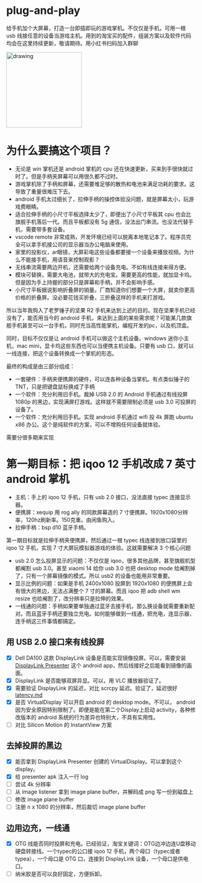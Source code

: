 # plug-and-play

给手机加个大屏幕，打造一台即插即玩的游戏掌机。不仅仅是手机，可用一根 usb 线接任意的设备当游戏主机。用到的淘宝买的配件，组装方案以及软件代码均会在这里持续更新，敬请期待。用小红书扫码加入群聊

<img src="https://github.com/user-attachments/assets/cd8d57f7-d7e9-4e3b-b51d-7fb73190d68c" alt="drawing" width="200"/>

# 为什么要搞这个项目？

* 无论是 win 掌机还是 android 掌机的 cpu 还在快速更新，买来到手很快就过时了。但是手柄夹屏幕可以用很久都不过时。
* 游戏掌机除了手柄和屏幕，还需要堆足够的散热和电池来满足功耗的要求。这导致了重量很难压下去。
* android 手机太过细长了，拉伸手柄的操控体验没问题，就是屏幕太小，玩游戏费眼睛。
* 适合拉伸手柄的小尺寸平板选择太少了，即便出了小尺寸平板其 cpu 也会比旗舰手机落后一代。而且平板都没有 5g 通信，没法出门串流。也没法代替手机，需要带多套设备。
* vscode remote 非常成熟，开发环境已经可以脱离本地笔记本了。程序员完全可以拿手机接公司的显示器当办公电脑来使用。
* 家里的投影仪，ar眼镜，大屏彩电这些设备都要接一个设备来播放视频。为什么不能接手机，用语音来控制观影？
* 无线串流需要两边开机，还需要给两个设备充电。不如有线连接来得方便。
* 模块可替换，需要大电池，就带大的充电宝。需要更高的性能，就加显卡坞。但是因为手上持握的部分只是屏幕和手柄，并不会影响手感。
* 小尺寸平板据说影响折叠屏的销量。厂商知道你们想要一个大屏，就卖你更高价格的折叠屏。没必要花钱买折叠，三折叠这样的手机来打游戏。

所以当年我购入了老罗锤子的坚果 R2 手机来达到上述的目的。现在坚果手机已经没有了，能否用当今的 android 手机，来达到上面的某些需求呢？可能某几款旗舰手机甚至可以一台手机，同时充当高性能掌机，编程开发的pc，以及机顶盒。

同时，目标不仅仅是让 android 手机可以做这个主机设备。windows 迷你小主机，mac mini，显卡坞这些东西也可以当便携主机设备。只要有 usb 口，就可以一线连接，把这个设备转换成一个掌机的形态。

最终的构成是由三部分组成：

* 一套硬件：手柄夹便携屏的硬件，可以连各种设备当掌机。有点类似锤子的 TNT，只是把键盘鼠标换成了手柄
* 一个软件：充分利用旧手机。裁掉 USB 2.0 的 Android 手机通过有线投屏 1080p 的黑边，实现满屏打游戏。这样就不需要限制必须是 usb 3.0 可投屏的设备了。
* 一个软件：充分利用旧手机。实现 android 手机通过 wifi 投 4k 屏跑 ubuntu x86 办公。这个是纯软件的方案，可以不增购任何设备就体验。

需要分很多期来实现

# 第一期目标：把 iqoo 12 手机改成 7 英寸 android 掌机

* 主机：手上的 iqoo 12 手机，只有 usb 2.0 接口，没法直接 typec 连接显示器。
* 便携屏：xequip 用 rog ally 的同款屏幕造的 7 寸便携屏。1920x1080分辨率，120hz刷新率。150克重。由闲鱼购入。
* 拉伸手柄：bsp d10 蓝牙手柄。

第一期目标就是拉伸手柄夹便携屏，然后通过一根 typec 线连接到放口袋里的 iqoo 12 手机，实现 7 寸大屏玩模拟器游戏的体验。这就需要解决 3 个核心问题

* usb 2.0 怎么投屏显示的问题：不仅仅是 iqoo，很多其他品牌，甚至旗舰机型都阉割 usb 3.0。甚至 xiaomi 14 给你 usb 3.0 也把 desktop mode 给阉割掉了，只有一个屏幕镜像的模式。所以 usb2 的设备也能用非常重要。
* 显示比例的问题：如果是手机 2400x1080 投屏到 1920x1080 的便携屏上会有很大的黑边，无法占满整个 7 寸的屏幕。而且 iqoo 把 adb shell wm resize 也给阉割了，改分辨率只是拉伸的效果。
* 一线通的问题：手柄如果要单独通过蓝牙去接手机，那么换设备就需要重新配对。而且蓝牙手柄还要独立充电。如何能够做到一线通，把充电，连显示器，连手柄这三件事情都搞定。

## 用 USB 2.0 接口来有线投屏

* [x] Dell DA100 这款 DisplayLink 设备是否能实现镜像投屏。可以，需要安装 [DisplayLink Presenter](https://www.synaptics.com/cn/products/displaylink-graphics/downloads/android) 这个 android app，然后线接好之后能看到镜像的画面。
* [x] DisplayLink 是否能够双屏异显。可以，用 VLC 播放器验证了。
* [x] 需要验证 DisplayLink 的延迟，对比 scrcpy 延迟。验证了，延迟很好 [latency.md](latency.md)
* [x] 是否 VirtualDisplay 可以开启 android 的 desktop mode。不可以， android 因为安全原因特别限制了。即便是能在第二个Display上启动 activity，各种修改版本的 android 系统的行为差异也特别大，不具有实用性。
* [ ] 对比 Silicon Motion 的 InstantView 方案

## 去掉投屏的黑边

* [x] 能否拿到 DisplayLink Presenter 创建的 VirtualDisplay。可以拿到这个 display。
* [x] 给 presenter apk 注入一行 log
* [ ] 尝试 4k 分辨率
* [ ] 从 image listener 拿到 image plane buffer，并解码成 png 写一份到磁盘上
* [ ] 修改 image plane buffer
* [ ] 注册 n x 1080 的分辨率，然后裁切 image plane buffer

## 边用边充，一线通

* [x] OTG 线能否同时投屏和充电。已经验证，淘宝关键词：OTG边冲边连U盘移动硬盘转接线。一个typec的公口接 iqoo 12 手机，两个母口（typec或者typea），一个母口是 OTG 口，连接到 DisplayLink 设备，一个母口是供电口。
* [ ] 纳米胶是否可以良好固定，方便拆卸。
